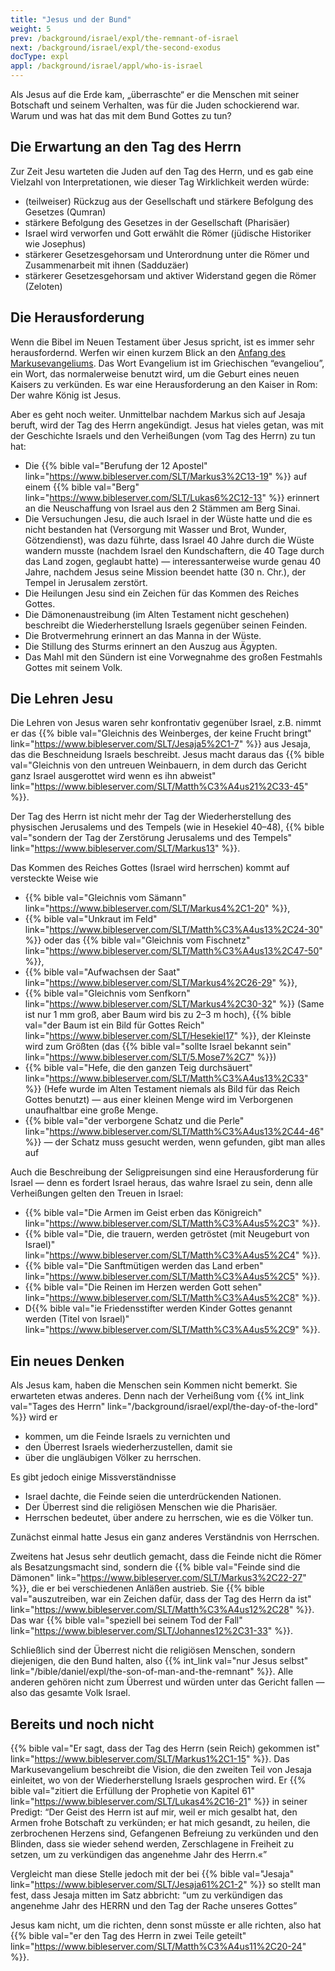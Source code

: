 ```yaml
---
title: "Jesus und der Bund"
weight: 5
prev: /background/israel/expl/the-remnant-of-israel
next: /background/israel/expl/the-second-exodus
docType: expl
appl: /background/israel/appl/who-is-israel
---
```


Als Jesus auf die Erde kam, „überraschte“ er die Menschen mit seiner Botschaft und seinem Verhalten, was für die Juden schockierend war. Warum und was hat das mit dem Bund Gottes zu tun?

## Die Erwartung an den Tag des Herrn

<a name="f713"></a>
Zur Zeit Jesu warteten die Juden auf den Tag des Herrn, und es gab eine Vielzahl von Interpretationen, wie dieser Tag Wirklichkeit werden würde:

- (teilweiser) Rückzug aus der Gesellschaft und stärkere Befolgung des Gesetzes (Qumran)
- stärkere Befolgung des Gesetzes in der Gesellschaft (Pharisäer)
- Israel wird verworfen und Gott erwählt die Römer (jüdische Historiker wie Josephus)
- stärkerer Gesetzesgehorsam und Unterordnung unter die Römer und Zusammenarbeit mit ihnen (Sadduzäer)
- stärkerer Gesetzesgehorsam und aktiver Widerstand gegen die Römer (Zeloten)

## Die Herausforderung

<a name="c232"></a>
Wenn die Bibel im Neuen Testament über Jesus spricht, ist es immer sehr herausfordernd. Werfen wir einen kurzem Blick an den [Anfang des Markusevangeliums](https://biblehub.com/interlinear/mark/1-1.htm). Das Wort Evangelium ist im Griechischen “evangeliou”, ein Wort, das normalerweise benutzt wird, um die Geburt eines neuen Kaisers zu verkünden. Es war eine Herausforderung an den Kaiser in Rom: Der wahre König ist Jesus.

Aber es geht noch weiter. Unmittelbar nachdem Markus sich auf Jesaja beruft, wird der Tag des Herrn angekündigt. Jesus hat vieles getan, was mit der Geschichte Israels und den Verheißungen (vom Tag des Herrn) zu tun hat:

- Die {{% bible val="Berufung der 12 Apostel" link="https://www.bibleserver.com/SLT/Markus3%2C13-19" %}} auf einem {{% bible val="Berg" link="https://www.bibleserver.com/SLT/Lukas6%2C12-13" %}} erinnert an die Neuschaffung von Israel aus den 2 Stämmen am Berg Sinai.
- Die Versuchungen Jesu, die auch Israel in der Wüste hatte und die es nicht bestanden hat (Versorgung mit Wasser und Brot, Wunder, Götzendienst), was dazu führte, dass Israel 40 Jahre durch die Wüste wandern musste (nachdem Israel den Kundschaftern, die 40 Tage durch das Land zogen, geglaubt hatte) — interessanterweise wurde genau 40 Jahre, nachdem Jesus seine Mission beendet hatte (30 n. Chr.), der Tempel in Jerusalem zerstört.
- Die Heilungen Jesu sind ein Zeichen für das Kommen des Reiches Gottes.
- Die Dämonenaustreibung (im Alten Testament nicht geschehen) beschreibt die Wiederherstellung Israels gegenüber seinen Feinden.
- Die Brotvermehrung erinnert an das Manna in der Wüste.
- Die Stillung des Sturms erinnert an den Auszug aus Ägypten.
- Das Mahl mit den Sündern ist eine Vorwegnahme des großen Festmahls Gottes mit seinem Volk.

## Die Lehren Jesu

<a name="221c"></a>
Die Lehren von Jesus waren sehr konfrontativ gegenüber Israel, z.B. nimmt er das {{% bible val="Gleichnis des Weinberges, der keine Frucht bringt" link="https://www.bibleserver.com/SLT/Jesaja5%2C1-7" %}} aus Jesaja, das die Beschneidung Israels beschreibt. Jesus macht daraus das {{% bible val="Gleichnis von den untreuen Weinbauern, in dem durch das Gericht ganz Israel ausgerottet wird wenn es ihn abweist" link="https://www.bibleserver.com/SLT/Matth%C3%A4us21%2C33-45" %}}.

Der Tag des Herrn ist nicht mehr der Tag der Wiederherstellung des physischen Jerusalems und des Tempels (wie in Hesekiel 40–48), {{% bible val="sondern der Tag der Zerstörung Jerusalems und des Tempels" link="https://www.bibleserver.com/SLT/Markus13" %}}.

Das Kommen des Reiches Gottes (Israel wird herrschen) kommt auf versteckte Weise wie

- {{% bible val="Gleichnis vom Sämann" link="https://www.bibleserver.com/SLT/Markus4%2C1-20" %}},
- {{% bible val="Unkraut im Feld" link="https://www.bibleserver.com/SLT/Matth%C3%A4us13%2C24-30" %}} oder das {{% bible val="Gleichnis vom Fischnetz" link="https://www.bibleserver.com/SLT/Matth%C3%A4us13%2C47-50" %}},
- {{% bible val="Aufwachsen der Saat" link="https://www.bibleserver.com/SLT/Markus4%2C26-29" %}},
- {{% bible val="Gleichnis vom Senfkorn" link="https://www.bibleserver.com/SLT/Markus4%2C30-32" %}} (Same ist nur 1 mm groß, aber Baum wird bis zu 2–3 m hoch), {{% bible val="der Baum ist ein Bild für Gottes Reich" link="https://www.bibleserver.com/SLT/Hesekiel17" %}}, der Kleinste wird zum Größten (das {{% bible val="sollte Israel bekannt sein" link="https://www.bibleserver.com/SLT/5.Mose7%2C7" %}})
- {{% bible val="Hefe, die den ganzen Teig durchsäuert" link="https://www.bibleserver.com/SLT/Matth%C3%A4us13%2C33" %}} (Hefe wurde im Alten Testament niemals als Bild für das Reich Gottes benutzt) — aus einer kleinen Menge wird im Verborgenen unaufhaltbar eine große Menge.
- {{% bible val="der verborgene Schatz und die Perle" link="https://www.bibleserver.com/SLT/Matth%C3%A4us13%2C44-46" %}} — der Schatz muss gesucht werden, wenn gefunden, gibt man alles auf

Auch die Beschreibung der Seligpreisungen sind eine Herausforderung für Israel — denn es fordert Israel heraus, das wahre Israel zu sein, denn alle Verheißungen gelten den Treuen in Israel:

- {{% bible val="Die Armen im Geist erben das Königreich" link="https://www.bibleserver.com/SLT/Matth%C3%A4us5%2C3" %}}.
- {{% bible val="Die, die trauern, werden getröstet (mit Neugeburt von Israel)" link="https://www.bibleserver.com/SLT/Matth%C3%A4us5%2C4" %}}.
- {{% bible val="Die Sanftmütigen werden das Land erben" link="https://www.bibleserver.com/SLT/Matth%C3%A4us5%2C5" %}}.
- {{% bible val="Die Reinen im Herzen werden Gott sehen" link="https://www.bibleserver.com/SLT/Matth%C3%A4us5%2C8" %}}.
- D{{% bible val="ie Friedensstifter werden Kinder Gottes genannt werden (Titel von Israel)" link="https://www.bibleserver.com/SLT/Matth%C3%A4us5%2C9" %}}.

## Ein neues Denken

<a name="3cee"></a>
Als Jesus kam, haben die Menschen sein Kommen nicht bemerkt. Sie erwarteten etwas anderes. Denn nach der Verheißung vom {{% int_link val="Tages des Herrn" link="/background/israel/expl/the-day-of-the-lord" %}} wird er

- kommen, um die Feinde Israels zu vernichten und
- den Überrest Israels wiederherzustellen, damit sie
- über die ungläubigen Völker zu herrschen.

Es gibt jedoch einige Missverständnisse

- Israel dachte, die Feinde seien die unterdrückenden Nationen.
- Der Überrest sind die religiösen Menschen wie die Pharisäer.
- Herrschen bedeutet, über andere zu herrschen, wie es die Völker tun.

Zunächst einmal hatte Jesus ein ganz anderes Verständnis von Herrschen.

Zweitens hat Jesus sehr deutlich gemacht, dass die Feinde nicht die Römer als Besatzungsmacht sind, sondern die {{% bible val="Feinde sind die Dämonen" link="https://www.bibleserver.com/SLT/Markus3%2C22-27" %}}, die er bei verschiedenen Anläßen austrieb. Sie {{% bible val="auszutreiben, war ein Zeichen dafür, dass der Tag des Herrn da ist" link="https://www.bibleserver.com/SLT/Matth%C3%A4us12%2C28" %}}. Das war {{% bible val="speziell bei seinem Tod der Fall" link="https://www.bibleserver.com/SLT/Johannes12%2C31-33" %}}.

Schließlich sind der Überrest nicht die religiösen Menschen, sondern diejenigen, die den Bund halten, also {{% int_link val="nur Jesus selbst" link="/bible/daniel/expl/the-son-of-man-and-the-remnant" %}}. Alle anderen gehören nicht zum Überrest und würden unter das Gericht fallen — also das gesamte Volk Israel.

## Bereits und noch nicht

<a name="5788"></a>
{{% bible val="Er sagt, dass der Tag des Herrn (sein Reich) gekommen ist" link="https://www.bibleserver.com/SLT/Markus1%2C1-15" %}}. Das Markusevangelium beschreibt die Vision, die den zweiten Teil von Jesaja einleitet, wo von der Wiederherstellung Israels gesprochen wird. Er {{% bible val="zitiert die Erfüllung der Prophetie von Kapitel 61" link="https://www.bibleserver.com/SLT/Lukas4%2C16-21" %}} in seiner Predigt: “Der Geist des Herrn ist auf mir, weil er mich gesalbt hat, den Armen frohe Botschaft zu verkünden; er hat mich gesandt, zu heilen, die zerbrochenen Herzens sind, Gefangenen Befreiung zu verkünden und den Blinden, dass sie wieder sehend werden, Zerschlagene in Freiheit zu setzen, um zu verkündigen das angenehme Jahr des Herrn.«”

Vergleicht man diese Stelle jedoch mit der bei {{% bible val="Jesaja" link="https://www.bibleserver.com/SLT/Jesaja61%2C1-2" %}} so stellt man fest, dass Jesaja mitten im Satz abbricht: “um zu verkündigen das angenehme Jahr des HERRN und den Tag der Rache unseres Gottes”

Jesus kam nicht, um die richten, denn sonst müsste er alle richten, also hat {{% bible val="er den Tag des Herrn in zwei Teile geteilt" link="https://www.bibleserver.com/SLT/Matth%C3%A4us11%2C20-24" %}}.

